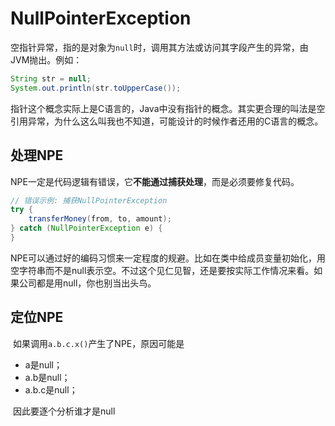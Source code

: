 # NullPointerException

​	空指针异常，指的是对象为`null`时，调用其方法或访问其字段产生的异常，由JVM抛出。例如：

```java
String str = null;
System.out.println(str.toUpperCase());
```



​	指针这个概念实际上是C语言的，Java中没有指针的概念。其实更合理的叫法是空引用异常，为什么这么叫我也不知道，可能设计的时候作者还用的C语言的概念。



## 处理NPE

​	NPE一定是代码逻辑有错误，它**不能通过捕获处理**，而是必须要修复代码。

```java
// 错误示例: 捕获NullPointerException
try {
    transferMoney(from, to, amount);
} catch (NullPointerException e) {
}
```



​	NPE可以通过好的编码习惯来一定程度的规避。比如在类中给成员变量初始化，用空字符串而不是null表示空。不过这个见仁见智，还是要按实际工作情况来看。如果公司都是用null，你也别当出头鸟。





## 定位NPE

​	如果调用`a.b.c.x()`产生了NPE，原因可能是

- a是null；
- a.b是null；
- a.b.c是null；

​	因此要逐个分析谁才是null